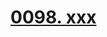 # [0098. xxx](https://github.com/Tdahuyou/TNotes.react/tree/main/notes/0098.%20xxx)

<!-- region:toc -->

<!-- endregion:toc -->
